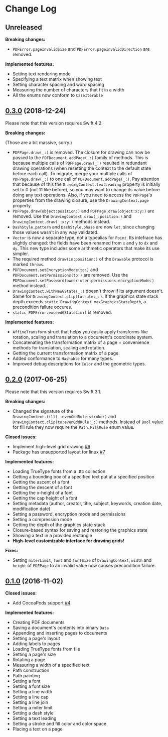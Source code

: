 # Change Log

## Unreleased

**Breaking changes:**

- `PDFError.pageInvalidSize` and `PDFError.pageInvalidDirection` are removed.

**Implemented features:**

- Setting text rendering mode
- Specifying a text matrix when showing text
- Setting character spacing and word spacing
- Measuring the number of characters that fit in a width
- All the enums now conform to `CaseIterable`

## [0.3.0](https://github.com/WeirdMath/SwiftyHaru/tree/0.3.0) (2018-12-24)

Please note that this version requires Swift 4.2.

**Breaking changes:**

(Those are a bit massive, sorry.)

- `PDFPage.draw(_:)` is removed. The closure for drawing can now be passed to the `PDFDocument.addPage(_:)` family of methods. This is because multiple calls of `PDFPage.draw(_:)` resulted in redundant drawing operations (when resetting the context to the default state before each call). To migrate, merge your multiple calls of `PDFPage.draw(_:)` to one call of `PDFDocument.addPage(_:)`. Pay attention that because of this the `DrawingContext.textLeading` property is initially set to 0 (not 11 like before), so you may want to change its value before doing any text operations. Also, if you need to access the `PDFPage`'s properties from the drawing closure, use the `DrawingContext.page` property.
- `PDFPage.draw(object:position:)` and `PDFPage.draw(object:x:y:)` are removed. Use the `DrawingContext.draw(_:position:)` and `DrawingContext.draw(_:x:y:)` methods instead.
- `DashStyle.pattern` and `DashStyle.phase` are now `let`, since changing those values wasn't in any way validated.
- `Vector` is now a separate type, not a typealias for `Point`. Its intefrace has slightly changed: the fields have been renamed from `x` and `y` to `dx` and `dy`. This new type includes some arithmetic operators that make its use simpler.
- The required method `draw(in:position:)` of the `Drawable` protocol is marked `throws`.
- `PDFDocument.setEncryptionMode(to:)` and `PDFDocument.setPermissions(to:)` are removed. Use the `PDFDocument.setPassword(owner:user:permissions:encryptionMode:)` method  instead.
- `DrawingContext.withNewGState(_:)` doesn't throw if its argument doesn't. Same for `DrawingContext.clip(to:rule:_:)`. If the graphics state stack depth exceeds `static DrawingContext.maxGraphicsStateDepth`, a precondition failure occures.
- `static PDFError.exceedGStateLimit` is removed.

**Implemented features:**

- `AffineTransform` struct that helps you easily apply transforms like rotation, scaling and translation to a document's coordinate system.
- Concatenating the transformation matrix of a page + convenience methods for translation, scaling and rotation.
- Getting the current transformation matrix of a page.
- Added conformance to `Hashable` for many types.
- Improved debug descriptions for `Color` and the geometric types.

## [0.2.0](https://github.com/WeirdMath/SwiftyHaru/tree/0.2.0) (2017-06-25)

Please note that this version requires Swift 3.1.

**Breaking changes:**

- Changed the signature of the `DrawingContext.fill(_:evenOddRule:stroke:)` and `DrawingContext.clip(to:evenOddRule:_:)` methods. Instead of `Bool` value for fill rule they now require the `Path.FillRule` enum value.

**Closed issues:**

- Implement high-level grid drawing [\#6](https://github.com/WeirdMath/SwiftyHaru/issues/6)
- Package has unsupported layout for linux [\#7](https://github.com/WeirdMath/SwiftyHaru/issues/7)

**Implemented features:**

- Loading TrueType fonts from a .ttc collection
- Getting a bounding box of a specified text put at a specified position
- Getting the ascent of a font
- Getting the descent of a font
- Getting the x-height of a font
- Getting the cap height of a font
- Setting metadata (author, creator, title, subject, keywords, creation date, modification date)
- Setting a password, encryption mode and permissions
- Setting a compression mode
- Getting the depth of the graphics state stack
- Closure-based syntax for saving and restoring the graphics state
- Showing a text in a provided rectangle
- **High-level customizable interface for drawing grids!**

**Fixes:**

- Setting `miterLimit`, `font` and `fontSize` of `DrawingContext`, `width` and `height` of `PDFPage` to an invalid value now causes precondition failure.

## [0.1.0](https://github.com/WeirdMath/SwiftyHaru/tree/0.1.0) (2016-11-02)
**Closed issues:**

- Add CocoaPods support [\#4](https://github.com/WeirdMath/SwiftyHaru/issues/4)

**Implemented features:**

- Creating PDF documents
- Saving a document's contents into binary `Data`
- Appending and inserting pages to documents
- Setting a page's layout
- Adding labels to pages
- Loading TrueType fonts from file
- Setting a page's size
- Rotating a page
- Measuring a width of a specified text
- Path construction
- Path painting
- Setting a font
- Setting a font size
- Setting a line width
- Setting a line cap
- Setting a line join
- Setting a miter limit
- Setting a dash style
- Setting a text leading
- Setting a stroke and fill color and color space
- Placing a text on a page

